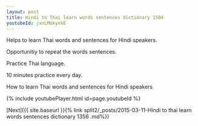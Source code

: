 ```yaml
---
layout: post
title: Hindi to Thai learn words sentences dictionary 1504 
youtubeId: jxnLMUkynkE
---
```

 
 
Helps to learn Thai words and sentences for Hindi speakers.

Opportunitiy to repeat the words sentences. 

Practice Thai language. 
 
10 minutes practice every day. 
 
How to learn Thai words and sentences for Hindi speakers 
 
{% include youtubePlayer.html id=page.youtubeId %}
 
 
[Next]({{ site.baseurl }}{% link  split2/_posts/2015-03-11-Hindi to thai learn words sentences dictionary 1356 .md%})
 
